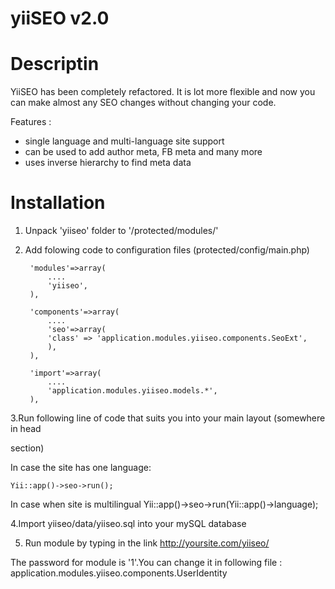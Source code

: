 yiiSEO v2.0
========

Descriptin
========

YiiSEO has been completely refactored. It is lot more flexible and now you can make almost any SEO changes without
changing your code.

Features :

- single language and multi-language site support
- can be used to add author meta, FB meta and many more
- uses inverse hierarchy to find meta data

Installation
=========

1. Unpack 'yiiseo' folder to '/protected/modules/'
2. Add folowing code to configuration files (protected/config/main.php)

        'modules'=>array(
        	....
        	'yiiseo',
        ),
        
        'components'=>array(
        	....
        	'seo'=>array(
        	'class' => 'application.modules.yiiseo.components.SeoExt',
        	),
        ),
        
        'import'=>array(
        	....
        	'application.modules.yiiseo.models.*',
        ),
	
3.Run following line of code that suits you into your main layout (somewhere in head 

section)

In case the site has one language:

	Yii::app()->seo->run();

In case when site is multilingual
        Yii::app()->seo->run(Yii::app()->language);

4.Import yiiseo/data/yiiseo.sql into your mySQL database

5. Run module by typing in the link http://yoursite.com/yiiseo/

The password for module is '1'.You can change it in following file :
    application.modules.yiiseo.components.UserIdentity


    
